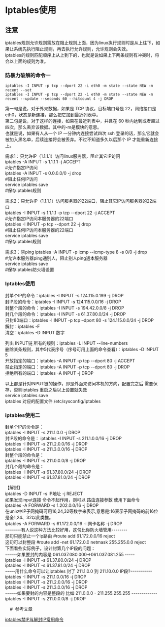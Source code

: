 # Iptables使用    

## 注意   
iptables规则允许规则需放在阻止规则上面，因为linux执行规则时是从上往下，如果让系统先执行阻止规则，再去执行允许规则，允许规则会失效。    
iptables的规则匹配顺序上从上到下的，也就是说如果上下两条规则有冲突时，将会以上面的规则为准。

### 防暴力破解的命令一    

    iptables -I INPUT -p tcp --dport 22 -i eth0 -m state --state NEW -m recent --set
    iptables -I INPUT -p tcp --dport 22 -i eth0 -m state --state NEW -m recent --update --seconds 60 --hitcount 4 -j DROP
     
第一句是说，对于外来数据，如果是 TCP 协议，目标端口号是 22，网络接口是 eth0，状态是新连接，那么把它加到最近列表中。        
第二句是说，对于这样的连接，如果在最近列表中，并且在 60 秒内达到或者超过四次，那么丢弃该数据。其中的-m是模块的意思。         
也就是说，如果有人从一个 IP 一分钟内连接尝试四次 ssh 登录的话，那么它就会被加入黑名单，后续连接将会被丢弃。不过不知道多久以后那个 IP 才能重新连接上。      


需求1：只允许IP（1.1.1.1）访问linux服务器，阻止其它IP访问    
iptables -A INPUT -s 1.1.1.1 -j ACCEPT        
#允许指定IP访问    
iptables -A INPUT -s 0.0.0.0/0 -j drop             
#阻止任何IP访问    
service iptables save                                          
#保存iptables规则     
 
需求2：只允许IP（1.1.1.1）访问服务器的22端口，阻止其它IP访问服务器的22端口    
iptables -I INPUT -s 1.1.1.1 -p tcp --dport 22 -j ACCEPT         
#允许指定IP访问本服务器的22端口     
iptables -I INPUT -p tcp --dport 22 -j drop                                  
#阻止任何IP访问本服务器的22端口    
service iptables save                                                                     
#保存iptables规则   
 
需求3：禁ping
iptables -A INPUT -p icmp --icmp-type 8 -s 0/0 -j drop     
#允许本服务器ping通别人，阻止别人ping通本服务器    
service iptables save     
#保存iptables防火墙设置    

### Iptables使用    
封单个IP的命令：iptables -I INPUT -s 124.115.0.199 -j DROP   
封IP段的命令：iptables -I INPUT -s 124.115.0.0/16 -j DROP    
封整个段的命令：iptables -I INPUT -s 194.42.0.0/8 -j DROP    
封几个段的命令：iptables -I INPUT -s 61.37.80.0/24 -j DROP    
只封80端口：iptables -I INPUT -p tcp –dport 80 -s 124.115.0.0/24 -j DROP    
解封：iptables -F    
清空：iptables -D INPUT 数字    
    
列出 INPUT链 所有的规则：iptables -L INPUT --line-numbers    
删除某条规则，其中5代表序号（序号可用上面的命令查看）：iptables -D INPUT 5    
开放指定的端口：iptables -A INPUT -p tcp --dport 80 -j ACCEPT    
禁止指定的端口：iptables -A INPUT -p tcp --dport 80 -j DROP    
拒绝所有的端口：iptables -A INPUT -j DROP    
    
以上都是针对INPUT链的操作，即是外面来访问本机的方向，配置完之后 需要保存，否则iptables 重启之后以上设置就失效    
service iptables save    
iptables 对应的配置文件  /etc/sysconfig/iptables    
     
### iptables使用二          
封单个IP的命令是：      
    iptables -I INPUT -s 211.1.0.0 -j DROP   
封IP段的命令是：
    iptables -I INPUT -s 211.1.0.0/16 -j DROP      
    iptables -I INPUT -s 211.2.0.0/16 -j DROP      
    iptables -I INPUT -s 211.3.0.0/16 -j DROP      
封整个段的命令是：   
    iptables -I INPUT -s 211.0.0.0/8 -j DROP       
封几个段的命令是：  
    iptables -I INPUT -s 61.37.80.0/24 -j DROP      
    iptables -I INPUT -s 61.37.81.0/24 -j DROP 
     
【解封】  
    iptables -D INPUT -s IP地址 -j REJECT      
如果发现input连接 命令不起作用，则可以 路由连接参数 使用下面命令      
iptables -A FORWARD -s 1.202.0.0/16 -j DROP            
在unix中IP子网掩码可用16,24,32等数字来表示,意思是:16表示子网掩码的前16位是全1,24、32以此类推。      
iptables -A FORWARD -s 61.172.0.0/16 -i 网卡名称 -j DROP      
--------有人说这种方法比较好用，这句比你防火墙管用--------      
那句只能禁止一个ip路由  #route add 61.172.0.0/16 reject      
这句可以封整段       #route add -net  61.172.0.0 netmask 255.255.0.0 reject          
下面看些实际例子，设计封第几个IP段的问题：      
------如果要封的内容是 061.037.080.000->061.037.081.255 -----      
    iptables -I INPUT -s 61.37.80.0/24 -j DROP      
    iptables -I INPUT -s 61.37.81.0/24 -j DROP            
-----用什么命令可以让iptables 封了 211.1.0.0 到 211.10.0.0 IP段?-----------      
    iptables -I INPUT -s 211.1.0.0/16 -j DROP      
    iptables -I INPUT -s 211.2.0.0/16 -j DROP      
    iptables -I INPUT -s 211.3.0.0/16 -j DROP      
------如果要封的内容是整段的 比如 211.0.0.0 - 211.255.255.255 -------------      
    iptables -I INPUT -s 211.0.0.0/8 -j DROP      
  
    
#  参考文章   

[iptables禁IP与解封IP常用命令](https://yusi123.com/3092.html)
